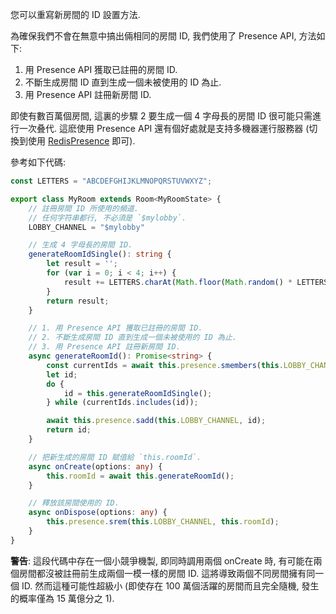 您可以重寫新房間的 ID 設置方法.

為確保我們不會在無意中搞出倆相同的房間 ID, 我們使用了 Presence API, 方法如下:

1. 用 Presence API 獲取已註冊的房間 ID.
2. 不斷生成房間 ID 直到生成一個未被使用的 ID 為止.
3. 用 Presence API 註冊新房間 ID.

即使有數百萬個房間, 這裏的步驟 2 要生成一個 4 字母長的房間 ID 很可能只需進行一次叠代. 這麽使用 Presence API 還有個好處就是支持多機器運行服務器 (切換到使用 [RedisPresence](https://docs.colyseus.io/server/presence/#redispresence-clientopts) 即可).

參考如下代碼:

```typescript
const LETTERS = "ABCDEFGHIJKLMNOPQRSTUVWXYZ";

export class MyRoom extends Room<MyRoomState> {
    // 註冊房間 ID 所使用的頻道.
    // 任何字符串都行, 不必須是 `$mylobby`.
    LOBBY_CHANNEL = "$mylobby"

    // 生成 4 字母長的房間 ID.
    generateRoomIdSingle(): string {
        let result = '';
        for (var i = 0; i < 4; i++) {
            result += LETTERS.charAt(Math.floor(Math.random() * LETTERS.length));
        }
        return result;
    }

    // 1. 用 Presence API 獲取已註冊的房間 ID.
    // 2. 不斷生成房間 ID 直到生成一個未被使用的 ID 為止.
    // 3. 用 Presence API 註冊新房間 ID.
    async generateRoomId(): Promise<string> {
        const currentIds = await this.presence.smembers(this.LOBBY_CHANNEL);
        let id;
        do {
            id = this.generateRoomIdSingle();
        } while (currentIds.includes(id));

        await this.presence.sadd(this.LOBBY_CHANNEL, id);
        return id;
    }

    // 把新生成的房間 ID 賦值給 `this.roomId`.
    async onCreate(options: any) {
        this.roomId = await this.generateRoomId();
    }

    // 釋放該房間使用的 ID.
    async onDispose(options: any) {
        this.presence.srem(this.LOBBY_CHANNEL, this.roomId);
    }
}
```

**警告**: 這段代碼中存在一個小競爭機製, 即同時調用兩個 onCreate 時, 有可能在兩個房間都沒被註冊前生成兩個一模一樣的房間 ID. 這將導致兩個不同房間擁有同一個 ID. 然而這種可能性超級小 (即使存在 100 萬個活躍的房間而且完全隨機, 發生的概率僅為 15 萬億分之 1).
